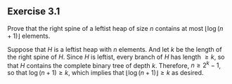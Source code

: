 Exercise 3.1
------------

Prove that the right spine of a leftist heap of size $n$ contains at most $\lfloor \log (n+1)\rfloor$ elements.

Suppose that $H$ is a leftist heap with $n$ elements.  And let $k$ be the length of the right spine of $H$. Since $H$ is leftist, every branch of $H$ has length $\geq k$, so that $H$ contains the complete binary tree of depth $k$.  Therefore, $n \geq 2^k - 1$, so that  $\log (n+1) \geq k$, which implies that $\lfloor \log (n + 1)\rfloor \geq k$ as desired.
